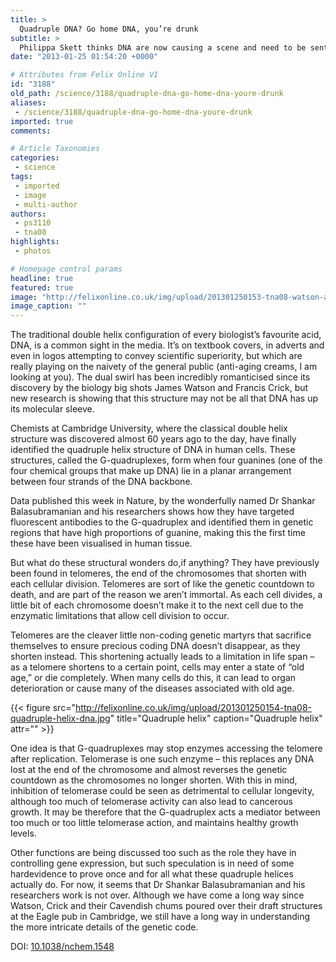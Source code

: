 ```yaml
---
title: >
  Quadruple DNA? Go home DNA, you’re drunk
subtitle: >
  Philippa Skett thinks DNA are now causing a scene and need to be sent home in a taxi
date: "2013-01-25 01:54:20 +0000"

# Attributes from Felix Online V1
id: "3188"
old_path: /science/3188/quadruple-dna-go-home-dna-youre-drunk
aliases:
 - /science/3188/quadruple-dna-go-home-dna-youre-drunk
imported: true
comments:

# Article Taxonomies
categories:
 - science
tags:
 - imported
 - image
 - multi-author
authors:
 - ps3110
 - tna08
highlights:
 - photos

# Homepage control params
headline: true
featured: true
image: "http://felixonline.co.uk/img/upload/201301250153-tna08-watson-and-crick.jpg"
image_caption: ""
---
```


The traditional double helix configuration of every biologist’s favourite acid, DNA, is a common sight in the media. It’s on textbook covers, in adverts and even in logos attempting to convey scientific superiority, but which are really playing on the naivety of the general public (anti-aging creams, I am looking at you). The dual swirl has been incredibly romanticised since its discovery by the biology big shots James Watson and Francis Crick, but new research is showing that this structure may not be all that DNA has up its molecular sleeve.

Chemists at Cambridge University, where the classical double helix structure was discovered almost 60 years ago to the day, have finally identified the quadruple helix structure of DNA in human cells. These structures, called the G-quadruplexes, form when four guanines (one of the four chemical groups that make up DNA) lie in a planar arrangement between four strands of the DNA backbone.

Data published this week in Nature, by the wonderfully named Dr Shankar Balasubramanian and his researchers shows how they have targeted fluorescent antibodies to the G-quadruplex and identified them in genetic regions that have high proportions of guanine, making this the first time these have been visualised in human tissue.

But what do these structural wonders do,if anything? They have previously been found in telomeres, the end of the chromosomes that shorten with each cellular division. Telomeres are sort of like the genetic countdown to death, and are part of the reason we aren’t immortal. As each cell divides, a little bit of each chromosome doesn’t make it to the next cell due to the enzymatic limitations that allow cell division to occur.

Telomeres are the cleaver little non-coding genetic martyrs that sacrifice themselves to ensure precious coding DNA doesn’t disappear, as they shorten instead. This shortening actually leads to a limitation in life span – as a telomere shortens to a certain point, cells may enter a state of “old age,” or die completely. When many cells do this, it can lead to organ deterioration or cause many of the diseases associated with old age.

{{< figure src="http://felixonline.co.uk/img/upload/201301250154-tna08-quadruple-helix-dna.jpg" title="Quadruple helix" caption="Quadruple helix" attr="" >}}

One idea is that G-quadruplexes may stop enzymes accessing the telomere after replication. Telomerase is one such enzyme – this replaces any DNA lost at the end of the chromosome and almost reverses the genetic countdown as the chromosomes no longer shorten. With this in mind, inhibition of telomerase could be seen as detrimental to cellular longevity, although too much of telomerase activity can also lead to cancerous growth. It may be therefore that the G-quadruplex acts a mediator between too much or too little telomerase action, and maintains healthy growth levels.

Other functions are being discussed too such as the role they have in controlling gene expression, but such speculation is in need of some hardevidence to prove once and for all what these quadruple helices actually do. For now, it seems that Dr Shankar Balasubramanian and his researchers work is not over. Although we have come a long way since Watson, Crick and their Cavendish chums poured over their draft structures at the Eagle pub in Cambridge, we still have a long way in understanding the more intricate details of the genetic code.

DOI: [10.1038/nchem.1548](http://www.nature.com/nchem/journal/vaop/ncurrent/full/nchem.1548.html)

